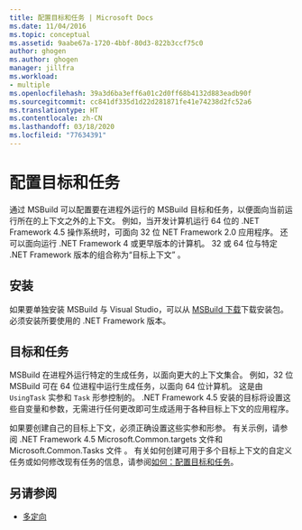 ```yaml
---
title: 配置目标和任务 | Microsoft Docs
ms.date: 11/04/2016
ms.topic: conceptual
ms.assetid: 9aabe67a-1720-4bbf-80d3-822b3ccf75c0
author: ghogen
ms.author: ghogen
manager: jillfra
ms.workload:
- multiple
ms.openlocfilehash: 39a3d6ba3eff6a01c2d0ff68b4132d883eadb90f
ms.sourcegitcommit: cc841df335d1d22d281871fe41e74238d2fc52a6
ms.translationtype: HT
ms.contentlocale: zh-CN
ms.lasthandoff: 03/18/2020
ms.locfileid: "77634391"
---
```

# <a name="configure-targets-and-tasks"></a>配置目标和任务

通过 MSBuild 可以配置要在进程外运行的 MSBuild 目标和任务，以便面向当前运行所在的上下文之外的上下文。 例如，当开发计算机运行 64 位的 .NET Framework 4.5 操作系统时，可面向 32 位 NET Framework 2.0 应用程序。 还可以面向运行 .NET Framework 4 或更早版本的计算机。 32 或 64 位与特定 .NET Framework 版本的组合称为“目标上下文”  。

## <a name="installation"></a>安装

  如果要单独安装 MSBuild 与 Visual Studio，可以从 [MSBuild 下载](https://www.microsoft.com/download/details.aspx?id=40760)下载安装包。 必须安装所要使用的 .NET Framework 版本。

## <a name="targets-and-tasks"></a>目标和任务

 MSBuild 在进程外运行特定的生成任务，以面向更大的上下文集合。  例如，32 位 MSBuild 可在 64 位进程中运行生成任务，以面向 64 位计算机。 这是由 `UsingTask` 实参和 `Task` 形参控制的。 .NET Framework 4.5 安装的目标将设置这些自变量和参数，无需进行任何更改即可生成适用于各种目标上下文的应用程序。

 如果要创建自己的目标上下文，必须正确设置这些实参和形参。 有关示例，请参阅 .NET Framework 4.5 Microsoft.Common.targets 文件和 Microsoft.Common.Tasks 文件   。  有关如何创建可用于多个目标上下文的自定义任务或如何修改现有任务的信息，请参阅[如何：配置目标和任务](../msbuild/how-to-configure-targets-and-tasks.md)。

## <a name="see-also"></a>另请参阅

- [多定向](../msbuild/msbuild-multitargeting-overview.md)
